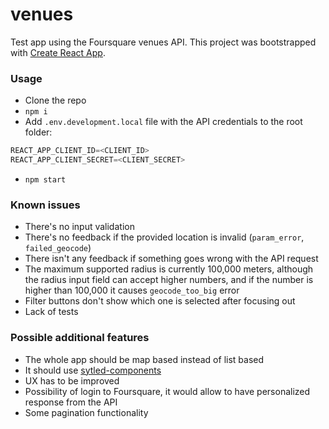 # venues
Test app using the Foursquare venues API.
This project was bootstrapped with [Create React App](https://github.com/facebookincubator/create-react-app).

### Usage
- Clone the repo
- `npm i`
- Add `.env.development.local` file with the API credentials to the root folder:
``` js
REACT_APP_CLIENT_ID=<CLIENT_ID> 
REACT_APP_CLIENT_SECRET=<CLIENT_SECRET>
```
- `npm start`

### Known issues 
- There's no input validation
- There's no feedback if the provided location is invalid (`param_error`, `failed_geocode`)
- There isn't any feedback if something goes wrong with the API request
- The maximum supported radius is currently 100,000 meters, although the radius input field can accept higher numbers, and if the number is higher than 100,000 it causes `geocode_too_big` error
- Filter buttons don't show which one is selected after focusing out
- Lack of tests 

### Possible additional features
- The whole app should be map based instead of list based
- It should use [sytled-components](https://github.com/styled-components/styled-components)
- UX has to be improved 
- Possibility of login to Foursquare, it would allow to have personalized response from the API
- Some pagination functionality 



